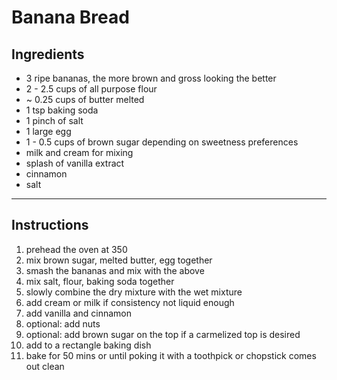 # Banana Bread

## Ingredients 
- 3 ripe bananas, the more brown and gross looking the better
- 2 - 2.5 cups of all purpose flour 
- \~ 0.25 cups of butter melted
- 1 tsp baking soda 
- 1 pinch of salt 
- 1 large egg 
- 1 - 0.5 cups of brown sugar depending on sweetness preferences 
- milk and cream for mixing 
- splash of vanilla extract 
- cinnamon 
- salt  

*** 

## Instructions
1. prehead the oven at 350 
2. mix brown sugar, melted butter, egg together 
3. smash the bananas and mix with the above  
4. mix salt, flour, baking soda together 
5. slowly combine the dry mixture with the wet mixture
6. add cream or milk if consistency not liquid enough 
7. add vanilla and cinnamon 
8. optional: add nuts
9. optional: add brown sugar on the top if a carmelized top is desired 
10. add to a rectangle baking dish 
11. bake for 50 mins or until poking it with a toothpick or chopstick comes out clean  

